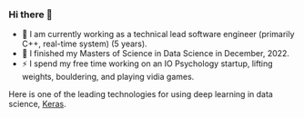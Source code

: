 ### Hi there 👋

<!--
**Nautilus5/Nautilus5** is a ✨ _special_ ✨ repository because its `README.md` (this file) appears on your GitHub profile.
-->

- 🔭 I am currently working as a technical lead software engineer (primarily C++, real-time system) (5 years).
- 🌱 I finished my Masters of Science in Data Science in December, 2022.
- ⚡ I spend my free time working on an IO Psychology startup, lifting weights, bouldering, and playing vidia games.

Here is one of the leading technologies for using deep learning in data science, [Keras](https://github.com/keras-team/keras).
